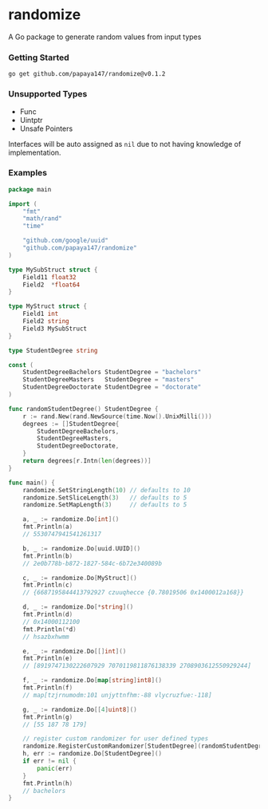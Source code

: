 # randomize

A Go package to generate random values from input types

### Getting Started

`go get github.com/papaya147/randomize@v0.1.2`

### Unsupported Types

- Func
- Uintptr
- Unsafe Pointers

Interfaces will be auto assigned as `nil` due to not having knowledge of implementation.

### Examples

```go
package main

import (
	"fmt"
	"math/rand"
	"time"

	"github.com/google/uuid"
	"github.com/papaya147/randomize"
)

type MySubStruct struct {
	Field11 float32
	Field2  *float64
}

type MyStruct struct {
	Field1 int
	Field2 string
	Field3 MySubStruct
}

type StudentDegree string

const (
	StudentDegreeBachelors StudentDegree = "bachelors"
	StudentDegreeMasters   StudentDegree = "masters"
	StudentDegreeDoctorate StudentDegree = "doctorate"
)

func randomStudentDegree() StudentDegree {
	r := rand.New(rand.NewSource(time.Now().UnixMilli()))
	degrees := []StudentDegree{
		StudentDegreeBachelors,
		StudentDegreeMasters,
		StudentDegreeDoctorate,
	}
	return degrees[r.Intn(len(degrees))]
}

func main() {
	randomize.SetStringLength(10) // defaults to 10
	randomize.SetSliceLength(3)   // defaults to 5
	randomize.SetMapLength(3)     // defaults to 5

	a, _ := randomize.Do[int]()
	fmt.Println(a)
	// 5530747941541261317

	b, _ := randomize.Do[uuid.UUID]()
	fmt.Println(b)
	// 2e0b778b-b872-1827-584c-6b72e340089b

	c, _ := randomize.Do[MyStruct]()
	fmt.Println(c)
	// {6687195844413792927 czuuqhecce {0.78019506 0x1400012a168}}

	d, _ := randomize.Do[*string]()
	fmt.Println(d)
	// 0x14000112100
	fmt.Println(*d)
	// hsazbxhwmm

	e, _ := randomize.Do[[]int]()
	fmt.Println(e)
	// [8919747130222607929 7070119811876138339 2708903612550929244]

	f, _ := randomize.Do[map[string]int8]()
	fmt.Println(f)
	// map[tzjrnumodm:101 unjyttnfhm:-88 vlycruzfue:-118]

	g, _ := randomize.Do[[4]uint8]()
	fmt.Println(g)
	// [55 187 78 179]

	// register custom randomizer for user defined types
	randomize.RegisterCustomRandomizer[StudentDegree](randomStudentDegree)
	h, err := randomize.Do[StudentDegree]()
	if err != nil {
		panic(err)
	}
	fmt.Println(h)
	// bachelors
}
```
